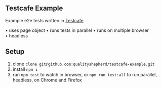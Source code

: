 ## Testcafe Example
Example e2e tests written in [Testcafe](https://devexpress.github.io/testcafe/)

• uses page object
• runs tests in parallel
• runs on multiple browser
• headless

## Setup
1. clone `clone git@github.com:qualityshepherd/testcafe-example.git`
2. install `npm i`
3. run `npm test` to watch in browser, or `npm run test:all` to run parallel, headless, on Chrome and Firefox